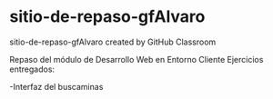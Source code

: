 # sitio-de-repaso-gfAlvaro
sitio-de-repaso-gfAlvaro created by GitHub Classroom

Repaso del módulo de Desarrollo Web en Entorno Cliente
Ejercicios entregados:

-Interfaz del buscaminas
